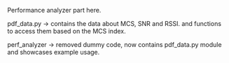Performance analyzer part here.

pdf_data.py -> contains the data about MCS, SNR and RSSI. 
                and functions to access them based on the MCS index.

perf_analyzer -> removed dummy code, now contains pdf_data.py module and showcases example usage.